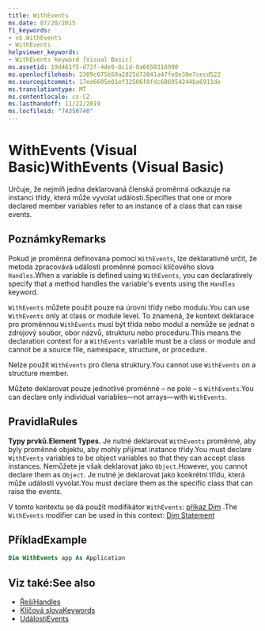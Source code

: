 ```yaml
---
title: WithEvents
ms.date: 07/20/2015
f1_keywords:
- vb.WithEvents
- WithEvents
helpviewer_keywords:
- WithEvents keyword [Visual Basic]
ms.assetid: 19d461f5-d72f-4de9-8c1d-0a6650316990
ms.openlocfilehash: 2309c675b50a2025d73841a47fe8e30e7cecd522
ms.sourcegitcommit: 17ee6605e01ef32506f8fdc686954244ba6911de
ms.translationtype: MT
ms.contentlocale: cs-CZ
ms.lasthandoff: 11/22/2019
ms.locfileid: "74350740"
---
```

# <a name="withevents-visual-basic"></a><span data-ttu-id="b77f0-102">WithEvents (Visual Basic)</span><span class="sxs-lookup"><span data-stu-id="b77f0-102">WithEvents (Visual Basic)</span></span>
<span data-ttu-id="b77f0-103">Určuje, že nejmíň jedna deklarovaná členská proměnná odkazuje na instanci třídy, která může vyvolat události.</span><span class="sxs-lookup"><span data-stu-id="b77f0-103">Specifies that one or more declared member variables refer to an instance of a class that can raise events.</span></span>

## <a name="remarks"></a><span data-ttu-id="b77f0-104">Poznámky</span><span class="sxs-lookup"><span data-stu-id="b77f0-104">Remarks</span></span>

<span data-ttu-id="b77f0-105">Pokud je proměnná definována pomocí `WithEvents`, lze deklarativně určit, že metoda zpracovává události proměnné pomocí klíčového slova `Handles`.</span><span class="sxs-lookup"><span data-stu-id="b77f0-105">When a variable is defined using `WithEvents`, you can declaratively specify that a method handles the variable's events using the `Handles` keyword.</span></span>

<span data-ttu-id="b77f0-106">`WithEvents` můžete použít pouze na úrovni třídy nebo modulu.</span><span class="sxs-lookup"><span data-stu-id="b77f0-106">You can use `WithEvents` only at class or module level.</span></span> <span data-ttu-id="b77f0-107">To znamená, že kontext deklarace pro proměnnou `WithEvents` musí být třída nebo modul a nemůže se jednat o zdrojový soubor, obor názvů, strukturu nebo proceduru.</span><span class="sxs-lookup"><span data-stu-id="b77f0-107">This means the declaration context for a `WithEvents` variable must be a class or module and cannot be a source file, namespace, structure, or procedure.</span></span>

<span data-ttu-id="b77f0-108">Nelze použít `WithEvents` pro člena struktury.</span><span class="sxs-lookup"><span data-stu-id="b77f0-108">You cannot use `WithEvents` on a structure member.</span></span>

<span data-ttu-id="b77f0-109">Můžete deklarovat pouze jednotlivé proměnné – ne pole – s `WithEvents`.</span><span class="sxs-lookup"><span data-stu-id="b77f0-109">You can declare only individual variables—not arrays—with `WithEvents`.</span></span>

## <a name="rules"></a><span data-ttu-id="b77f0-110">Pravidla</span><span class="sxs-lookup"><span data-stu-id="b77f0-110">Rules</span></span>

<span data-ttu-id="b77f0-111">**Typy prvků.**</span><span class="sxs-lookup"><span data-stu-id="b77f0-111">**Element Types.**</span></span> <span data-ttu-id="b77f0-112">Je nutné deklarovat `WithEvents` proměnné, aby byly proměnné objektu, aby mohly přijímat instance třídy.</span><span class="sxs-lookup"><span data-stu-id="b77f0-112">You must declare `WithEvents` variables to be object variables so that they can accept class instances.</span></span> <span data-ttu-id="b77f0-113">Nemůžete je však deklarovat jako `Object`.</span><span class="sxs-lookup"><span data-stu-id="b77f0-113">However, you cannot declare them as `Object`.</span></span> <span data-ttu-id="b77f0-114">Je nutné je deklarovat jako konkrétní třídu, která může události vyvolat.</span><span class="sxs-lookup"><span data-stu-id="b77f0-114">You must declare them as the specific class that can raise the events.</span></span>

<span data-ttu-id="b77f0-115">V tomto kontextu se dá použít modifikátor `WithEvents`: [příkaz Dim](../../../visual-basic/language-reference/statements/dim-statement.md) .</span><span class="sxs-lookup"><span data-stu-id="b77f0-115">The `WithEvents` modifier can be used in this context: [Dim Statement](../../../visual-basic/language-reference/statements/dim-statement.md)</span></span>

## <a name="example"></a><span data-ttu-id="b77f0-116">Příklad</span><span class="sxs-lookup"><span data-stu-id="b77f0-116">Example</span></span>

```vb
Dim WithEvents app As Application
```

## <a name="see-also"></a><span data-ttu-id="b77f0-117">Viz také:</span><span class="sxs-lookup"><span data-stu-id="b77f0-117">See also</span></span>

- [<span data-ttu-id="b77f0-118">Řeší</span><span class="sxs-lookup"><span data-stu-id="b77f0-118">Handles</span></span>](../../../visual-basic/language-reference/statements/handles-clause.md)
- [<span data-ttu-id="b77f0-119">Klíčová slova</span><span class="sxs-lookup"><span data-stu-id="b77f0-119">Keywords</span></span>](../../../visual-basic/language-reference/keywords/index.md)
- [<span data-ttu-id="b77f0-120">Události</span><span class="sxs-lookup"><span data-stu-id="b77f0-120">Events</span></span>](../../../visual-basic/programming-guide/language-features/events/index.md)
